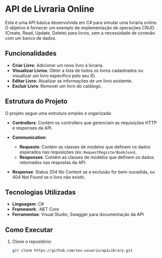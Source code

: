 # API de Livraria Online

Esta é uma API básica desenvolvida em C# para simular uma livraria online. O objetivo é fornecer um exemplo de implementação de operações CRUD (Create, Read, Update, Delete) para livros, sem a necessidade de conexão com um banco de dados.

## Funcionalidades

- **Criar Livro**: Adicionar um novo livro à livraria.
- **Visualizar Livros**: Obter a lista de todos os livros cadastrados ou visualizar um livro específico pelo seu ID.
- **Editar Livro**: Atualizar as informações de um livro existente.
- **Excluir Livro**: Remover um livro do catálogo.

## Estrutura do Projeto

O projeto segue uma estrutura simples e organizada:

- **Controllers**: Contém os controllers que gerenciam as requisições HTTP e responses da API.
- **Communication**: 
  - **Requests**: Contém as classes de modelos que definem os dados esperados nas requisições (ex: `RequestRegisterBookJson`).
  - **Responses**: Contém as classes de modelos que definem os dados retornados nas respostas da API.


- **Response**: Status 204 No Content se a exclusão for bem-sucedida, ou 404 Not Found se o livro não existir.

## Tecnologias Utilizadas

- **Linguagem**: C#
- **Framework**: .NET Core
- **Ferramentas**: Visual Studio, Swagger para documentação da API

## Como Executar

1. Clone o repositório:
   ```bash
   git clone https://github.com/seu-usuario/apiLibrary.git
